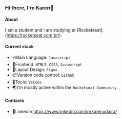 ### Hi there, I'm Karen👋

#### About
I am a student and I am studying at [Rocketseat].(https://rocketseat.com.br/).

#### Current stack
- ⚡Main Language: `Javascript`
- 🎉Frontend: `HTML5`, `CSS3`, `Javascript`
- 🎨Layout Design: `Figma`
- 📦Version code control: `Github`
- 🔨Tools: `VsCode`
- 🌏I'm mostly active within the `Rocketseat Community`

#### Contacts
- 👤LinkedIn:https://www.linkedin.com/in/karenodaira/

